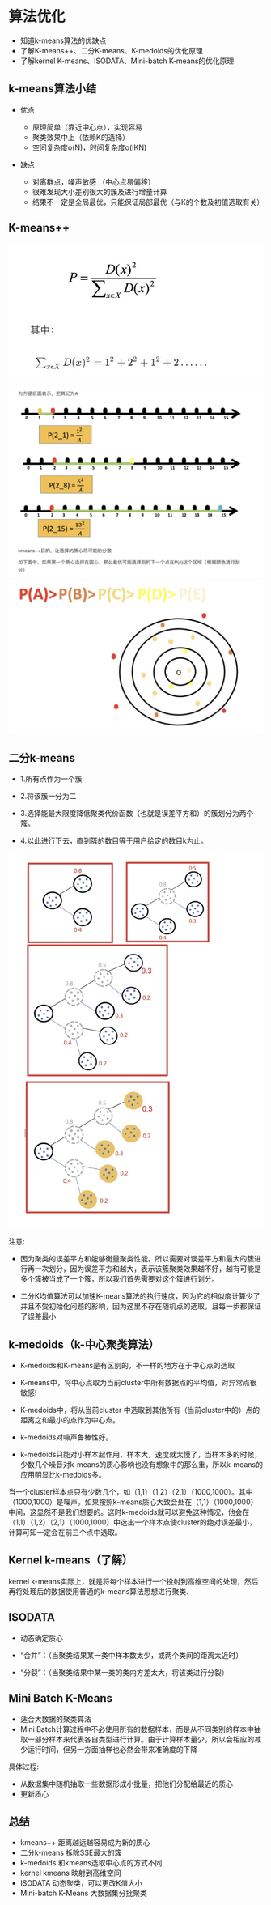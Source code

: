 # 算法优化
- 知道k-means算法的优缺点
- 了解K-means++、二分K-means、K-medoids的优化原理
- 了解kernel K-means、ISODATA、Mini-batch K-means的优化原理

## k-means算法小结
- 优点
    - 原理简单（靠近中心点），实现容易
    - 聚类效果中上（依赖K的选择）
    - 空间复杂度o(N)，时间复杂度o(IKN)
    
- 缺点
    - 对离群点，噪声敏感 （中心点易偏移）
    - 很难发现大小差别很大的簇及进行增量计算
    - 结果不一定是全局最优，只能保证局部最优（与K的个数及初值选取有关）
    
## K-means++

![avatar](../source/131.jpg)
![avatar](../source/132.jpg)
![avatar](../source/133.jpg)


## 二分k-means
- 1.所有点作为一个簇

- 2.将该簇一分为二

- 3.选择能最大限度降低聚类代价函数（也就是误差平方和）的簇划分为两个簇。

- 4.以此进行下去，直到簇的数目等于用户给定的数目k为止。

![avatar](../source/134.jpg)

注意:
- 因为聚类的误差平方和能够衡量聚类性能。所以需要对误差平方和最大的簇进行再一次划分，因为误差平方和越大，表示该簇聚类效果越不好，越有可能是多个簇被当成了一个簇，所以我们首先需要对这个簇进行划分。

- 二分K均值算法可以加速K-means算法的执行速度，因为它的相似度计算少了并且不受初始化问题的影响，因为这里不存在随机点的选取，且每一步都保证了误差最小

## k-medoids（k-中心聚类算法）

- K-medoids和K-means是有区别的，不一样的地方在于中心点的选取

- K-means中，将中心点取为当前cluster中所有数据点的平均值，对异常点很敏感!

- K-medoids中，将从当前cluster 中选取到其他所有（当前cluster中的）点的距离之和最小的点作为中心点。

- k-medoids对噪声鲁棒性好。

- k-medoids只能对小样本起作用，样本大，速度就太慢了，当样本多的时候，少数几个噪音对k-means的质心影响也没有想象中的那么重，所以k-means的应用明显比k-medoids多。


当一个cluster样本点只有少数几个，如（1,1）（1,2）（2,1）（1000,1000）。其中（1000,1000）是噪声。如果按照k-means质心大致会处在（1,1）（1000,1000）中间，这显然不是我们想要的。这时k-medoids就可以避免这种情况，他会在（1,1）（1,2）（2,1）（1000,1000）中选出一个样本点使cluster的绝对误差最小，计算可知一定会在前三个点中选取。



## Kernel k-means（了解）
kernel k-means实际上，就是将每个样本进行一个投射到高维空间的处理，然后再将处理后的数据使用普通的k-means算法思想进行聚类.

## ISODATA
- 动态确定质心

- “合并”：（当聚类结果某一类中样本数太少，或两个类间的距离太近时）

- “分裂”：（当聚类结果中某一类的类内方差太大，将该类进行分裂）


## Mini Batch K-Means

- 适合大数据的聚类算法
- Mini Batch计算过程中不必使用所有的数据样本，而是从不同类别的样本中抽取一部分样本来代表各自类型进行计算。由于计算样本量少，所以会相应的减少运行时间，但另一方面抽样也必然会带来准确度的下降

具体过程:
- 从数据集中随机抽取一些数据形成小批量，把他们分配给最近的质心
- 更新质心



## 总结
- kmeans++	距离越远越容易成为新的质心
- 二分k-means	拆除SSE最大的簇
- k-medoids	和kmeans选取中心点的方式不同
- kernel kmeans	映射到高维空间
- ISODATA	动态聚类，可以更改K值大小
- Mini-batch K-Means	大数据集分批聚类



















